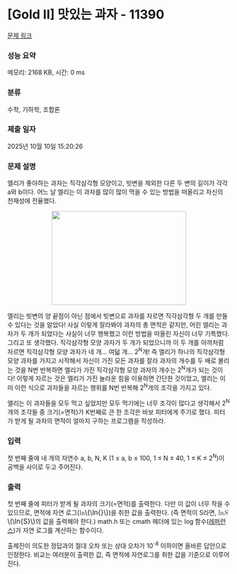 # [Gold II] 맛있는 과자 - 11390 

[문제 링크](https://www.acmicpc.net/problem/11390) 

### 성능 요약

메모리: 2168 KB, 시간: 0 ms

### 분류

수학, 기하학, 조합론

### 제출 일자

2025년 10월 10일 15:20:26

### 문제 설명

<p>엘리가 좋아하는 과자는 직각삼각형 모양이고, 빗변을 제외한 다른 두 변의 길이가 각각 a와 b이다. 어느 날 엘리는 이 과자를 많이 많이 먹을 수 있는 방법을 떠올리고 자신의 천재성에 전율했다.</p>

<p style="text-align:center"><img alt="" src="https://onlinejudgeimages.s3-ap-northeast-1.amazonaws.com/problem/11390/1.png" style="height:212px; width:304px"></p>

<p>엘리는 빗변의 양 끝점이 아닌 점에서 빗변으로 과자를 자르면 직각삼각형 두 개를 만들 수 있다는 것을 알았다! 사실 이렇게 잘라봐야 과자의 총 면적은 같지만, 어린 엘리는 과자가 두 개가 되었다는 사실이 너무 행복했고 이런 방법을 떠올린 자신이 너무 기특했다. 그리고 또 생각했다. 직각삼각형 모양 과자가 두 개가 되었으니까 이 두 개를 아까처럼 자르면 직각삼각형 모양 과자가 네 개… 여덟 개… 2<sup>N</sup>개! 즉 엘리가 하나의 직각삼각형 모양 과자를 가지고 시작해서 자신이 가진 모든 과자를 잘라 과자의 개수를 두 배로 불리는 것을 N번 반복하면 엘리가 가진 직각삼각형 모양 과자의 개수는 2<sup>N</sup>개가 되는 것이다! 이렇게 자르는 것은 엘리가 가진 놀라운 힘을 이용하면 간단한 것이었고, 엘리는 이미 이런 식으로 과자들을 자르는 행위를 N번 반복해 2<sup>N</sup>개의 조각을 가지고 있다.</p>

<p>엘리는 이 과자들을 모두 먹고 싶었지만 모두 먹기에는 너무 조각이 많다고 생각해서 2<sup>N</sup>개의 조각들 중 크기(=면적)가 K번째로 큰 한 조각은 바보 피터에게 주기로 했다. 피터가 받게 될 과자의 면적이 얼마지 구하는 프로그램을 작성하라.</p>

### 입력 

 <p>첫 번째 줄에 네 개의 자연수 a, b, N, K (1 ≤ a, b ≤ 100, 1 ≤ N ≤ 40, 1 ≤ K ≤ 2<sup>N</sup>)이 공백을 사이로 두고 주어진다.</p>

### 출력 

 <p>첫 번째 줄에 피터가 받게 될 과자의 크기(=면적)를 출력한다. 다만 이 값이 너무 작을 수 있으므로, 면적에 자연 로그(<mjx-container class="MathJax" jax="CHTML" style="font-size: 109%; position: relative;"><mjx-math class="MJX-TEX" aria-hidden="true"><mjx-mi class="mjx-n"><mjx-c class="mjx-c6C"></mjx-c><mjx-c class="mjx-c6E"></mjx-c></mjx-mi><mjx-mo class="mjx-n"><mjx-c class="mjx-c2061"></mjx-c></mjx-mo><mjx-texatom space="2" texclass="ORD"></mjx-texatom></mjx-math><mjx-assistive-mml unselectable="on" display="inline"><math xmlns="http://www.w3.org/1998/Math/MathML"><mi>ln</mi><mo data-mjx-texclass="NONE">⁡</mo><mrow data-mjx-texclass="ORD"></mrow></math></mjx-assistive-mml><span aria-hidden="true" class="no-mathjax mjx-copytext">\(\ln{}\)</span></mjx-container>)을 취한 값을 출력한다. (즉 면적이 S라면, <mjx-container class="MathJax" jax="CHTML" style="font-size: 109%; position: relative;"><mjx-math class="MJX-TEX" aria-hidden="true"><mjx-mi class="mjx-n"><mjx-c class="mjx-c6C"></mjx-c><mjx-c class="mjx-c6E"></mjx-c></mjx-mi><mjx-mo class="mjx-n"><mjx-c class="mjx-c2061"></mjx-c></mjx-mo><mjx-texatom space="2" texclass="ORD"><mjx-mi class="mjx-i"><mjx-c class="mjx-c1D446 TEX-I"></mjx-c></mjx-mi></mjx-texatom></mjx-math><mjx-assistive-mml unselectable="on" display="inline"><math xmlns="http://www.w3.org/1998/Math/MathML"><mi>ln</mi><mo data-mjx-texclass="NONE">⁡</mo><mrow data-mjx-texclass="ORD"><mi>S</mi></mrow></math></mjx-assistive-mml><span aria-hidden="true" class="no-mathjax mjx-copytext">\(\ln{S}\)</span></mjx-container>의 값을 출력해야 한다.) math.h 또는 cmath 헤더에 있는 log 함수(<a href="http://www.cplusplus.com/reference/cmath/log/">레퍼런스</a>)가 자연 로그를 계산하는 함수이다.</p>

<p>출제진이 의도한 정답과의 절대 오차 또는 상대 오차가 10<sup>-8</sup> 이하이면 올바른 답안으로 인정한다. 비교는 여러분이 출력한 값, 즉 면적에 자연로그를 취한 값을 기준으로 이루어진다.</p>

